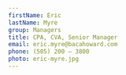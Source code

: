 ```yaml
---
firstName: Eric
lastName: Myre
group: Managers
title: CPA, CVA, Senior Manager
email: eric.myre@bacahoward.com
phone: (505) 200 – 3800
photo: eric-myre.jpg
---
```

